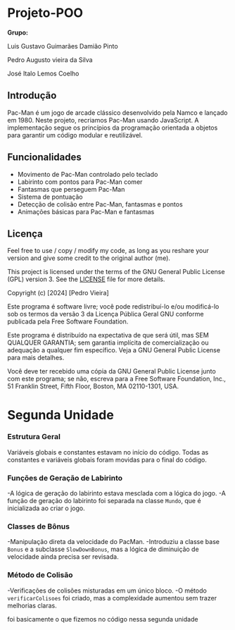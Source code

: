 # Projeto-POO

**Grupo:**

Luis Gustavo Guimarães Damião Pinto 

Pedro Augusto vieira da Silva 

José Italo Lemos Coelho




## Introdução

Pac-Man é um jogo de arcade clássico desenvolvido pela Namco e lançado em 1980. Neste projeto, recriamos Pac-Man usando JavaScript. A implementação segue os princípios da programação orientada a objetos para garantir um código modular e reutilizável.

## Funcionalidades

- Movimento de Pac-Man controlado pelo teclado
- Labirinto com pontos para Pac-Man comer
- Fantasmas que perseguem Pac-Man
- Sistema de pontuação
- Detecção de colisão entre Pac-Man, fantasmas e pontos
- Animações básicas para Pac-Man e fantasmas


## Licença

Feel free to use / copy / modify my code, as long as you reshare your version and give some credit to the original author (me).

This project is licensed under the terms of the GNU General Public License (GPL) version 3. See the [LICENSE](https://creativecommons.org/licenses/by-sa/4.0/) file for more details.


Copyright (c) [2024] [Pedro Vieira]

Este programa é software livre; você pode redistribuí-lo e/ou
modificá-lo sob os termos da versão 3 da Licença Pública Geral GNU
conforme publicada pela Free Software Foundation.

Este programa é distribuído na expectativa de que será útil, mas SEM QUALQUER GARANTIA; sem
garantia implícita de comercialização ou adequação a qualquer fim específico. Veja a
GNU General Public License para mais detalhes.

Você deve ter recebido uma cópia da GNU General Public License junto com este programa;
se não, escreva para a Free Software Foundation, Inc., 51 Franklin Street, Fifth Floor,
Boston, MA 02110-1301, USA.



# Segunda Unidade 

### Estrutura Geral
 Variáveis globais e constantes estavam no início do código.
  Todas as constantes e variáveis globais foram movidas para o final do código.

### Funções de Geração de Labirinto
 -A lógica de geração do labirinto estava mesclada com a lógica do jogo.
 -A função de geração do labirinto foi separada na classe `Mundo`, que é inicializada ao criar o jogo.

### Classes de Bônus
 -Manipulação direta da velocidade do PacMan.
 -Introduziu a classe base `Bonus` e a subclasse `SlowDownBonus`, mas a lógica de diminuição de velocidade ainda precisa ser revisada.

### Método de Colisão
 -Verificações de colisões misturadas em um único bloco.
 -O método `verificarColisoes` foi criado, mas a complexidade aumentou sem trazer melhorias claras. 

foi basicamente o que fizemos no código nessa segunda unidade 


